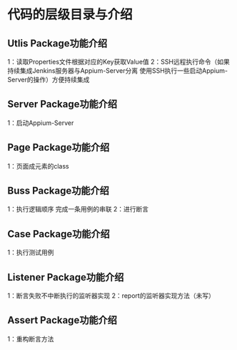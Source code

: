 # 代码的层级目录与介绍

## Utlis Package功能介绍

1：读取Properties文件根据对应的Key获取Value值
2：SSH远程执行命令（如果持续集成Jenkins服务器与Appium-Server分离 使用SSH执行一些启动Appium-Server的操作）方便持续集成

## Server Package功能介绍

1：启动Appium-Server

## Page Package功能介绍

1：页面成元素的class

## Buss Package功能介绍

1：执行逻辑顺序 完成一条用例的串联
2：进行断言

## Case Package功能介绍

1：执行测试用例

## Listener Package功能介绍

1：断言失败不中断执行的监听器实现
2：report的监听器实现方法（未写）

## Assert Package功能介绍

1：重构断言方法
